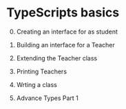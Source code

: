 # TypeScripts basics 

0. Creating an interface for as student 


1. Building an interface for a Teacher


2. Extending the Teacher class

3. Printing Teachers

4. Wrting a class

5. Advance Types Part 1


